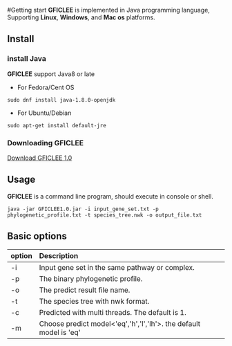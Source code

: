 #Getting start
**GFICLEE** is implemented in Java programming language, Supporting **Linux**, **Windows**, and **Mac os** platforms.

## Install 


###  install Java

**GFICLEE** support Java8 or late

* For Fedora/Cent OS

```angular2html
sudo dnf install java-1.8.0-openjdk
```

* For Ubuntu/Debian

```angular2html
sudo apt-get install default-jre
```



### Downloading GFICLEE

[Download GFICLEE 1.0](https://github.com/yangfangs/GFICLEE1.0/blob/master/GFICLEE1.0.jar?raw=true)


## Usage

**GFICLEE** is a command line program, should execute in console or shell.


```angular2html
java -jar GFICLEE1.0.jar -i input_gene_set.txt -p phylogenetic_profile.txt -t species_tree.nwk -o output_file.txt
```


## Basic options

| option |  Description                                         |
|:------- |:--------------------------------------------------- |
|  -i     |  Input gene set in the same pathway or complex.     |
|  -p     |  The binary phylogenetic profile.                   |
|  -o     |  The predict result file name.                      |
|  -t     |  The species tree with nwk format.                  |
|  -c     |  Predicted with multi threads. The default is 1.                  |
|  -m     |  Choose predict model<'eq','h','l','lh'>. the default model is 'eq' |




